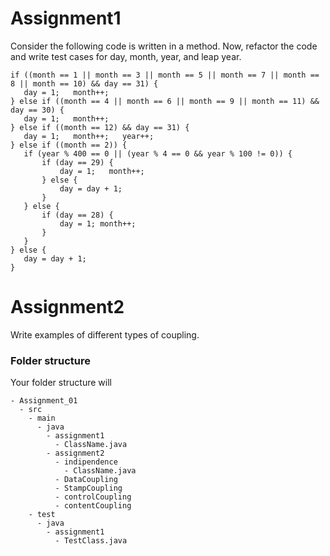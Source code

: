 # Assignment1

Consider the following code is written in a method. Now, refactor the code and write test cases for day, month, year, and leap year.

```
if ((month == 1 || month == 3 || month == 5 || month == 7 || month == 8 || month == 10) && day == 31) {
   day = 1;   month++;
} else if ((month == 4 || month == 6 || month == 9 || month == 11) && day == 30) {
   day = 1;   month++;
} else if ((month == 12) && day == 31) {
   day = 1;   month++;   year++;
} else if ((month == 2)) {
   if (year % 400 == 0 || (year % 4 == 0 && year % 100 != 0)) {
       if (day == 29) {
           day = 1;   month++;
       } else {
           day = day + 1;
       }
   } else {
       if (day == 28) {
           day = 1; month++;
       }
   }
} else {
   day = day + 1;
}
```

# Assignment2
Write examples of different types of coupling.

### Folder structure
Your folder structure will 

```
- Assignment_01
  - src
    - main
      - java
        - assignment1
          - ClassName.java
        - assignment2
          - indipendence
            - ClassName.java
          - DataCoupling
          - StampCoupling
          - controlCoupling
          - contentCoupling
    - test
      - java
        - assignment1
          - TestClass.java
```

